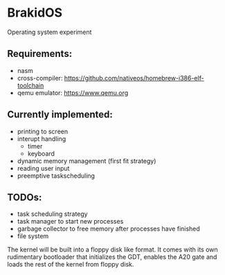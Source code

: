 # BrakidOS
Operating system experiment

## Requirements:
* nasm
* cross-compiler: https://github.com/nativeos/homebrew-i386-elf-toolchain
* qemu emulator: https://www.qemu.org

## Currently implemented:
* printing to screen
* interupt handling
  * timer 
  * keyboard
* dynamic memory management (first fit strategy)
* reading user input
* preemptive taskscheduling

## TODOs:
* task scheduling strategy
* task manager to start new processes
* garbage collector to free memory after processes have finished
* file system

The kernel will be built into a floppy disk like format. It comes with its own rudimentary bootloader that initializes the GDT, enables the A20 gate and loads the rest of the kernel from floppy disk.

